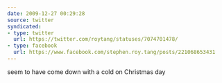 ```yaml
---
date: 2009-12-27 00:29:28
source: twitter
syndicated:
- type: twitter
  url: https://twitter.com/roytang/statuses/7074701478/
- type: facebook
  url: https://www.facebook.com/stephen.roy.tang/posts/221068653431
---
```


seem to have come down with a cold on Christmas day